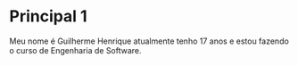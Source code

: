 # Principal 1
Meu nome é Guilherme Henrique atualmente tenho 17 anos e estou fazendo o curso de Engenharia de Software.

